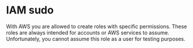 # IAM sudo
With AWS you are allowed to create roles with specific permissions. These roles are always intended 
for accounts or AWS services to assume. Unfortunately, you cannot assume this role as a user for
testing purposes.
